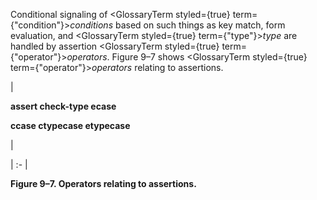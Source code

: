  



Conditional signaling of <GlossaryTerm styled={true} term={"condition"}><i>conditions</i></GlossaryTerm> based on such things as key match, form evaluation, and <GlossaryTerm styled={true} term={"type"}><i>type</i></GlossaryTerm> are handled by assertion <GlossaryTerm styled={true} term={"operator"}><i>operators</i></GlossaryTerm>. Figure 9–7 shows <GlossaryTerm styled={true} term={"operator"}><i>operators</i></GlossaryTerm> relating to assertions. 



|<p>**assert check-type ecase** </p><p>**ccase ctypecase etypecase**</p>|

| :- |





**Figure 9–7. Operators relating to assertions.** 



